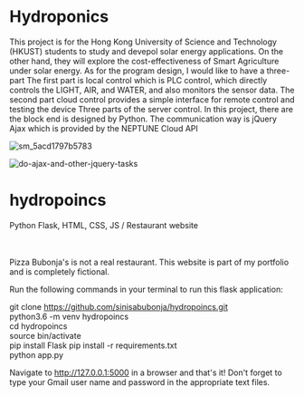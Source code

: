 # Hydroponics

This project is for the Hong Kong University of Science and Technology (HKUST) students to study and devepol solar energy applications. On the other hand, they will explore the cost-effectiveness of Smart Agriculture under solar energy. As for the program design, I would like to have a three-part 
The first part is local control which is PLC control, which directly controls the LIGHT, AIR, and WATER, and also monitors the sensor data.
The second part cloud control provides a simple interface for remote control and testing the device
Three parts of the server control. In this project, there are the block end is designed by Python. The communication way is jQuery Ajax which is provided by the NEPTUNE Cloud API

![sm_5acd1797b5783](https://github.com/Micxxxman/for-student/assets/82942566/3ac31621-57af-4523-a9db-ba01730e51af)

![do-ajax-and-other-jquery-tasks](https://github.com/Micxxxman/for-student/assets/82942566/0394fa7d-7d5c-4b8b-8a7c-ae4b2f71a6bf)


# hydropoincs
Python Flask, HTML, CSS, JS / Restaurant website
<br/><br/><br/>

Pizza Bubonja's is not a real restaurant. This website is part of my portfolio and is completely fictional.

Run the following commands in your terminal to run this flask application:

git clone https://github.com/sinisabubonja/hydropoincs.git <br/>
python3.6 -m venv hydropoincs <br/>
cd hydropoincs <br/>
source bin/activate<br/>
pip install Flask
pip install -r requirements.txt <br/>
python app.py <br/>

Navigate to http://127.0.0.1:5000 in a browser and that's it! Don't forget to type your Gmail user name and password in the appropriate text files.
